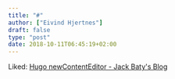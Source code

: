 ```yaml
---
title: "#"
author: ["Eivind Hjertnes"]
draft: false
type: "post"
date: 2018-10-11T06:45:19+02:00
---
```


Liked: [Hugo
newContentEditor - Jack Baty's Blog](https://www.baty.net/2018/hugo-newcontenteditor/)
